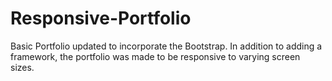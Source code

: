 # Responsive-Portfolio

Basic Portfolio updated to incorporate the Bootstrap. In addition to adding a framework, the portfolio was made to be responsive to varying screen sizes.
